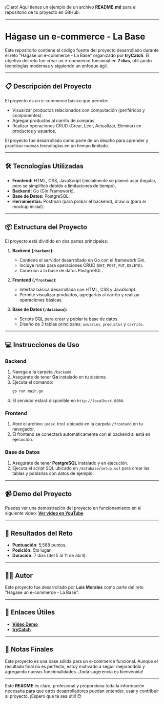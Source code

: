¡Claro! Aquí tienes un ejemplo de un archivo **README.md** para el repositorio de tu proyecto en GitHub:

---

# Hágase un e-commerce - La Base

Este repositorio contiene el código fuente del proyecto desarrollado durante el reto "Hágase un e-commerce - La Base" organizado por **tryCatch**. El objetivo del reto fue crear un e-commerce funcional en **7 días**, utilizando tecnologías modernas y siguiendo un enfoque ágil.

---

## 📋 **Descripción del Proyecto**

El proyecto es un e-commerce básico que permite:
- Visualizar productos relacionados con computación (periféricos y componentes).
- Agregar productos al carrito de compras.
- Realizar operaciones CRUD (Crear, Leer, Actualizar, Eliminar) en productos y usuarios.

El proyecto fue desarrollado como parte de un desafío para aprender y practicar nuevas tecnologías en un tiempo limitado.

---

## 🛠️ **Tecnologías Utilizadas**

- **Frontend:** HTML, CSS, JavaScript (inicialmente se planeó usar Angular, pero se simplificó debido a limitaciones de tiempo).
- **Backend:** Go (Gin Framework).
- **Base de Datos:** PostgreSQL.
- **Herramientas:** Postman (para probar el backend), draw.io (para el mockup inicial).

---

## 📦 **Estructura del Proyecto**

El proyecto está dividido en dos partes principales:

1. **Backend (`/backend`):**
   - Contiene el servidor desarrollado en Go con el framework Gin.
   - Incluye rutas para operaciones CRUD (`GET`, `POST`, `PUT`, `DELETE`).
   - Conexión a la base de datos PostgreSQL.

2. **Frontend (`/frontend`):**
   - Interfaz básica desarrollada con HTML, CSS y JavaScript.
   - Permite visualizar productos, agregarlos al carrito y realizar operaciones básicas.

3. **Base de Datos (`/database`):**
   - Scripts SQL para crear y poblar la base de datos.
   - Diseño de 3 tablas principales: `usuarios`, `productos` y `carrito`.

---

## 💻 **Instrucciones de Uso**

### **Backend**

1. Navega a la carpeta `/backend`.
2. Asegúrate de tener **Go** instalado en tu sistema.
3. Ejecuta el comando:
   ```bash
   go run main.go
   ```
4. El servidor estará disponible en `http://localhost:8080`.

### **Frontend**

1. Abre el archivo `index.html` ubicado en la carpeta `/frontend` en tu navegador.
2. El frontend se conectará automáticamente con el backend si está en ejecución.

### **Base de Datos**

1. Asegúrate de tener **PostgreSQL** instalado y en ejecución.
2. Ejecuta el script SQL ubicado en `/database/setup.sql` para crear las tablas y poblarlas con datos de ejemplo.

---

## 📹 **Demo del Proyecto**

Puedes ver una demostración del proyecto en funcionamiento en el siguiente video:
[**Ver video en YouTube**](https://youtu.be/14tVKd_jkk8?si=QrcPaOJOUkZWhRe6)

---

## 🌟 **Resultados del Reto**

- **Puntuación:** 5,588 puntos.
- **Posición:** 5to lugar.
- **Duración:** 7 días (del 5 al 11 de abril).

---

## 👨‍💻 **Autor**

Este proyecto fue desarrollado por **Luis Morales** como parte del reto "Hágase un e-commerce - La Base".

---

## 🔗 **Enlaces Útiles**

- [**Video Demo**](https://youtu.be/14tVKd_jkk8?si=QrcPaOJOUkZWhRe6)
- [**tryCatch**](https://trycatch.tv)

---

## 📝 **Notas Finales**

Este proyecto es una base sólida para un e-commerce funcional. Aunque el resultado final no es perfecto, estoy motivado a seguir mejorándolo y agregando nuevas funcionalidades. ¡Toda sugerencia es bienvenida!

---

Este **README** es claro, profesional y proporciona toda la información necesaria para que otros desarrolladores puedan entender, usar y contribuir al proyecto. ¡Espero que te sea útil! 😊
